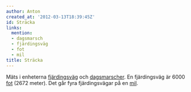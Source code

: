 ```yaml
---
author: Anton
created_at: '2012-03-13T18:39:45Z'
id: Sträcka
links:
  mention:
  - dagsmarsch
  - fjärdingsväg
  - fot
  - mil
title: Sträcka
---
```


Mäts i enheterna [fjärdingsväg] och [dagsmarscher]. En fjärdingsväg är 6000 [fot] (2672 meter). Det
går fyra fjärdingsvägar på en [mil].

  [fjärdingsväg]: fjärdingsväg
  [dagsmarscher]: dagsmarsch
  [fot]: fot
  [mil]: mil
